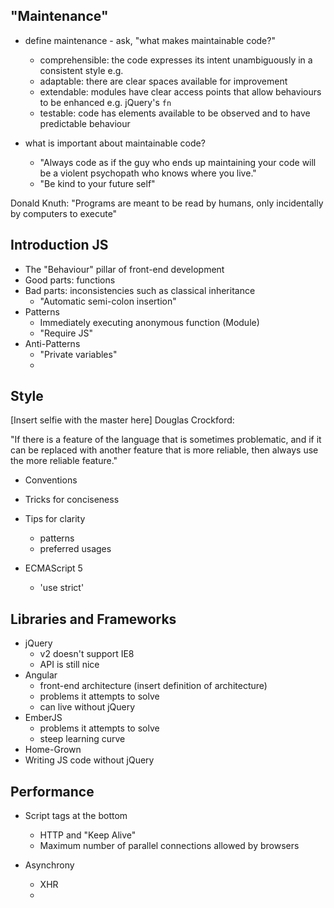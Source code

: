 "Maintenance"
-------------

* define maintenance - ask, "what makes maintainable code?"
	- comprehensible: the code expresses its intent unambiguously in a consistent style e.g. 
	- adaptable: there are clear spaces available for improvement
	- extendable: modules have clear access points that allow behaviours to be enhanced e.g. jQuery's `fn`
	- testable: code has elements available to be observed and to have predictable behaviour

* what is important about maintainable code?
	- "Always code as if the guy who ends up maintaining your code will be a violent psychopath who knows where you live."
	- "Be kind to your future self"

Donald Knuth: "Programs are meant to be read by humans, only incidentally by computers to execute"

Introduction JS
---------------

* The "Behaviour" pillar of front-end development
* Good parts: functions
* Bad parts: inconsistencies such as classical inheritance
	- "Automatic semi-colon insertion"
* Patterns
	- Immediately executing anonymous function (Module)
	- "Require JS"
* Anti-Patterns
	- "Private variables"
	- 

Style
-----

[Insert selfie with the master here]
Douglas Crockford:

"If there is a feature of the language that is sometimes problematic, and if it can be replaced with another feature that is more reliable, then always use the more reliable feature."

* Conventions
* Tricks for conciseness
* Tips for clarity
	- patterns
	- preferred usages

* ECMAScript 5
	- 'use strict'

Libraries and Frameworks
------------------------

* jQuery
	- v2 doesn't support IE8
	- API is still nice
* Angular
	- front-end architecture (insert definition of architecture)
	- problems it attempts to solve
	- can live without jQuery
* EmberJS
	- problems it attempts to solve
	- steep learning curve
* Home-Grown
* Writing JS code without jQuery

Performance
-----------

* Script tags at the bottom
	- HTTP and "Keep Alive"
	- Maximum number of parallel connections allowed by browsers
* Asynchrony
	- XHR
	- <script async>
	- Browser is single-threaded when executing JS code

* Refer to next presentation in series

Tools
-----

* Linting tools for style and consistency
	- JS Lint
	- JS Hint
	- ES Hint
* Editors
	- VS & intellisense
	- Helper files
* Transpilers
	- TypeScript
	- CoffeeScript
	- ES6
	- Dart
* Bundling and minification
* Automation
	- Transpilation
	- Testing

Node.js
-------

* Time for another presentation

The Future
----------

* The present: ES5
* ES6
	- Promises are cool
	- Generators are cool
	- can be emulated now with transpiler

Recap
-----

* Maintenance
* Style 
* Libraries and Frameworks
* Tools
* The Future
* Performance (leads into...)

Coda
----

Handball to "Performance"

Resources
---------

* Embedded videos
* Links
